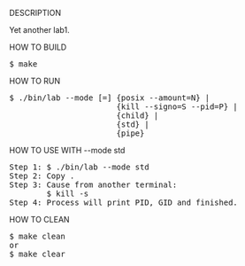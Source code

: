 DESCRIPTION

Yet another lab1.


HOW TO BUILD
<pre>
$ make
</pre>


HOW TO RUN
<pre>
$ ./bin/lab --mode [=] {posix --amount=N} |
                       {kill --signo=S --pid=P} |
                       {child} |
                       {std} |
                       {pipe}
</pre>


HOW TO USE WITH --mode std
<pre>
Step 1: $ ./bin/lab --mode std
Step 2: Copy <PID>.
Step 3: Cause from another terminal:
        $ kill -s <signal> <PID>
Step 4: Process will print PID, GID and finished.
</pre>


HOW TO CLEAN
<pre>
$ make clean
or
$ make clear
</pre>
